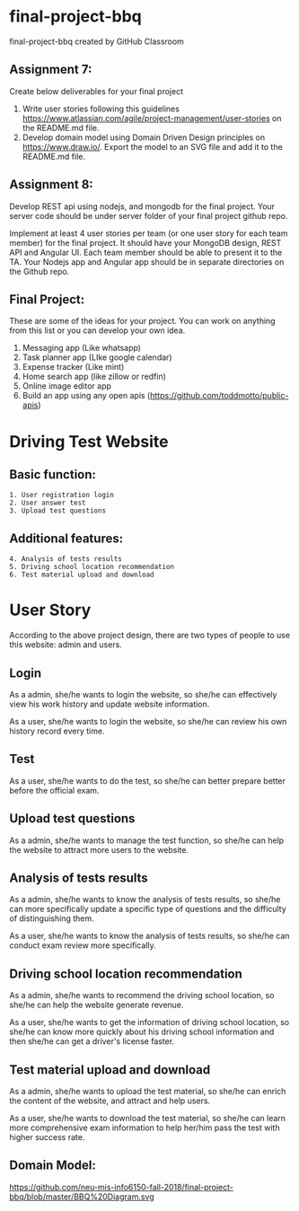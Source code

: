 # final-project-bbq
final-project-bbq created by GitHub Classroom

## Assignment 7:
Create below deliverables for your final project
1. Write user stories following this guidelines https://www.atlassian.com/agile/project-management/user-stories on the README.md file.
2. Develop domain model using Domain Driven Design principles on https://www.draw.io/. Export the model to an SVG file and add it to the README.md file.

## Assignment 8:
Develop REST api using nodejs, and mongodb for the final project. Your server code should be under server folder of your final project github repo.

Implement at least 4 user stories per team (or one user story for each team member) for the final project. It should have your MongoDB design, REST API and Angular UI. Each team member should be able to present it to the TA.
Your Nodejs app and Angular app should be in separate directories on the Github repo.

## Final Project:
These are some of the ideas for your project. You can work on anything from this list or you can develop your own idea.
1. Messaging app (Like whatsapp)
2. Task planner app (LIke google calendar)
3. Expense tracker (Like mint)
4. Home search app (like zillow or redfin)
5. Online image editor app
6. Build an app using any open apis (https://github.com/toddmotto/public-apis)

# Driving Test Website
   ## Basic function:
    1. User registration login 
    2. User answer test
    3. Upload test questions
   ## Additional features:
    4. Analysis of tests results
    5. Driving school location recommendation
    6. Test material upload and download
# User Story
   According to the above project design, there are two types of people to use this website: admin and users.
   
   ## Login
   As a admin, she/he wants to login the website, so she/he can effectively view his work history and update website information.
   
   As a user, she/he wants to login the website, so she/he can review his own history record every time.
   
   ## Test
   As a user, she/he wants to do the test, so she/he can better prepare better before the official exam.
   
   ## Upload test questions
   As a admin, she/he wants to manage the test function, so she/he can help the website to attract more users to the website.
   
   ## Analysis of tests results
   As a admin, she/he wants to know the analysis of tests results, so she/he can more specifically update a specific type of questions and the difficulty of distinguishing them.
   
   As a user, she/he wants to know the analysis of tests results, so she/he can conduct exam review more specifically.
   
   ## Driving school location recommendation
   As a admin, she/he wants to recommend the driving school location, so she/he can help the website generate revenue.
   
   As a user, she/he wants to get the information of driving school location, so she/he can know more quickly about his driving school information and then she/he can get a driver's license faster.
   
   ## Test material upload and download
   As a admin, she/he wants to upload the test material, so she/he can enrich the content of the website, and attract and help users.
   
   As a user, she/he wants to download the test material, so she/he can learn more comprehensive exam information to help her/him pass the test with higher success rate.

## Domain Model:
https://github.com/neu-mis-info6150-fall-2018/final-project-bbq/blob/master/BBQ%20Diagram.svg
